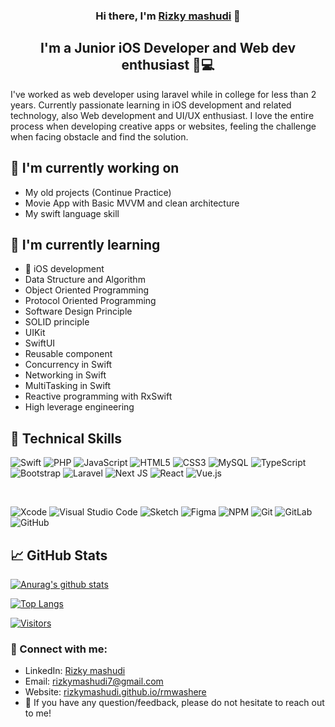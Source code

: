 <h3 align="center">
Hi there, I'm <a href="https://rizkymashudi.github.io/rmwashere/" target="_blank" rel="noreferrer">Rizky mashudi</a> 👋
</h3>

<h2 align="center">
I'm a Junior iOS Developer and Web dev enthusiast 📱💻
</h2> 

I've worked as web developer using laravel while in college for less than 2 years. Currently passionate learning in iOS development and related technology, also Web development and UI/UX enthusiast. I love the entire process when developing creative apps or websites, feeling the challenge when facing obstacle and find the solution.


## 🔭 I'm currently working on

- My old projects (Continue Practice)
- Movie App with Basic MVVM and clean architecture
- My swift language skill


## 🌱 I'm currently learning

- 📱 iOS development
- Data Structure and Algorithm
- Object Oriented Programming
- Protocol Oriented Programming
- Software Design Principle
- SOLID principle
- UIKit
- SwiftUI
- Reusable component
- Concurrency in Swift
- Networking in Swift
- MultiTasking in Swift
- Reactive programming with RxSwift
- High leverage engineering

## 💼 Technical Skills

![Swift](https://img.shields.io/badge/swift-F54A2A?style=for-the-badge&logo=swift&logoColor=white)
![PHP](https://img.shields.io/badge/php-%23777BB4.svg?style=for-the-badge&logo=php&logoColor=white)
![JavaScript](https://img.shields.io/badge/javascript-%23323330.svg?style=for-the-badge&logo=javascript&logoColor=%23F7DF1E)
![HTML5](https://img.shields.io/badge/html5-%23E34F26.svg?style=for-the-badge&logo=html5&logoColor=white)
![CSS3](https://img.shields.io/badge/css3-%231572B6.svg?style=for-the-badge&logo=css3&logoColor=white)
![MySQL](https://img.shields.io/badge/mysql-%2300f.svg?style=for-the-badge&logo=mysql&logoColor=white)
![TypeScript](https://img.shields.io/badge/typescript-%23007ACC.svg?style=for-the-badge&logo=typescript&logoColor=white)
![Bootstrap](https://img.shields.io/badge/bootstrap-%23563D7C.svg?style=for-the-badge&logo=bootstrap&logoColor=white)
![Laravel](https://img.shields.io/badge/laravel-%23FF2D20.svg?style=for-the-badge&logo=laravel&logoColor=white)
![Next JS](https://img.shields.io/badge/Next-black?style=for-the-badge&logo=next.js&logoColor=white)
![React](https://img.shields.io/badge/react-%2320232a.svg?style=for-the-badge&logo=react&logoColor=%2361DAFB)
![Vue.js](https://img.shields.io/badge/vuejs-%2335495e.svg?style=for-the-badge&logo=vuedotjs&logoColor=%234FC08D)


</br>


![Xcode](https://img.shields.io/badge/Xcode-007ACC?style=for-the-badge&logo=Xcode&logoColor=white)
![Visual Studio Code](https://img.shields.io/badge/Visual%20Studio%20Code-0078d7.svg?style=for-the-badge&logo=visual-studio-code&logoColor=white)
![Sketch](https://img.shields.io/badge/Sketch-FFB387?style=for-the-badge&logo=sketch&logoColor=black)
![Figma](https://img.shields.io/badge/figma-%23F24E1E.svg?style=for-the-badge&logo=figma&logoColor=white)
![NPM](https://img.shields.io/badge/NPM-%23000000.svg?style=for-the-badge&logo=npm&logoColor=white)
![Git](https://img.shields.io/badge/git-%23F05033.svg?style=for-the-badge&logo=git&logoColor=white)
![GitLab](https://img.shields.io/badge/gitlab-%23181717.svg?style=for-the-badge&logo=gitlab&logoColor=white)
![GitHub](https://img.shields.io/badge/github-%23121011.svg?style=for-the-badge&logo=github&logoColor=white)

## 📈 GitHub Stats 

[![Anurag's github stats](https://github-readme-stats.vercel.app/api?username=rizkymashudi)](https://github.com/rizkymashudi)

[![Top Langs](https://github-readme-stats.vercel.app/api/top-langs/?username=rizkymashudi&layout=compact)](https://github.com/rizkymashudi)

[![Visitors](https://visitor-badge.glitch.me/badge?page_id=rizkymashudi.rizkymashudi)](https://rizkymashudi.github.io/rmwashere/)
<!-- ## 📝 Latest Blog Posts

- [Deploy Rails API Backend to Heroku and React Frontend to Netlify](https://yushi95.medium.com/deploy-rails-api-backend-to-heroku-and-react-frontend-to-netlify-b515239d5022)
- [Animation Login Popup Form by Using React State Hook and CSS](https://medium.com/geekculture/animation-login-popup-form-by-using-react-state-hook-and-css-7ecf803f1fa9)
- [Checklist ✅ for Rails Application](https://yushi95.medium.com/checklist-for-rails-application-30868cb4f48b)
- [Self and Operator in Ruby](https://blog.usejournal.com/self-in-ruby-5e8a91fa4602) -->

### 🤝 Connect with me:

- LinkedIn: <a href="https://www.linkedin.com/in/rizky-mashudi/">Rizky mashudi</a>
- Email: rizkymashudi7@gmail.com
- Website: <a href="https://rizkymashudi.github.io/rmwashere/">rizkymashudi.github.io/rmwashere</a>
- 💬 If you have any question/feedback, please do not hesitate to reach out to me!

<!--
**rizkymashudi/rizkymashudi** is a ✨ _special_ ✨ repository because its `README.md` (this file) appears on your GitHub profile.

Here are some ideas to get you started:

- 🔭 I’m currently working on ...
- 🌱 I’m currently learning ...
- 👯 I’m looking to collaborate on ...
- 🤔 I’m looking for help with ...
- 💬 Ask me about ...
- 📫 How to reach me: ...
- 😄 Pronouns: ...
- ⚡ Fun fact: ...
-->
